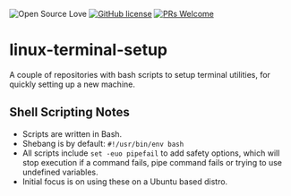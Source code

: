 ![Open Source Love](https://badges.frapsoft.com/os/v2/open-source.svg?v=103) [![GitHub license](https://img.shields.io/badge/licence-GPL--3.0-blue)](LICENSE) [![PRs Welcome](https://img.shields.io/badge/PRs-welcome-green.svg)](.github/CONTRIBUTING.md)
<br>

# linux-terminal-setup

A couple of repositories with bash scripts to setup terminal utilities, for quickly setting up a new machine.

## Shell Scripting Notes

- Scripts are written in Bash.
- Shebang is by default: `#!/usr/bin/env bash`
- All scripts include `set -euo pipefail` to add safety options, which will stop execution if a command fails, pipe command fails or trying to use
  undefined variables.
- Initial focus is on using these on a Ubuntu based distro.

